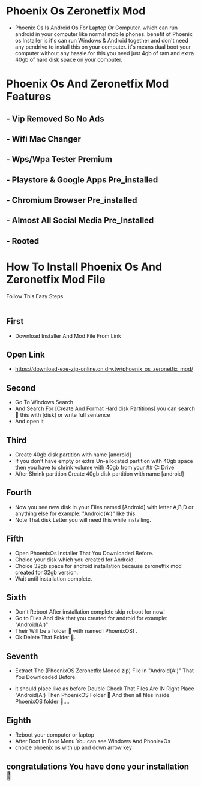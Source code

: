 # Phoenix Os Zeronetfix Mod

- Phoenix Os Is Android Os For Laptop Or Computer. which can run android in your computer like normal mobile phones.
benefit of Phoenix os Installer is it's can run Windows & Android together and don't need any pendrive to install
this on your computer. it's means dual boot your computer without any hassle.for this you need just 4gb of ram and
extra 40gb of hard disk space on your computer.

# Phoenix Os And Zeronetfix Mod Features

## - Vip Removed So No Ads
## - Wifi Mac Changer 
## - Wps/Wpa Tester Premium
## - Playstore & Google Apps Pre_installed
## - Chromium Browser Pre_installed 
## - Almost All Social Media Pre_Installed
## - Rooted 

# How To Install Phoenix Os And Zeronetfix Mod File

Follow This Easy Steps <br>
</a>
<br>

## First
- Download Installer And Mod File From Link

## Open Link
- https://download-exe-zip-online.on.drv.tw/phoenix_os_zeronetfix_mod/

## Second 
- Go To Windows Search
- And Search For [Create And Format Hard disk Partitions] you can search 🔎 this with [disk] or write full sentence 
- And open it

## Third 
- Create 40gb disk partition with name [android]
- If you don't have empty or extra Un-allocated partition with 40gb space then you have to shrink volume with 40gb from your ## C: Drive
- After Shrink partition Create 40gb disk partition with name [android]

## Fourth 
- Now you see new disk in your Files named [Android] with letter A,B,D or anything else for example: "Android(A:)" like this.
- Note That disk Letter you will need this while installing.

## Fifth

- Open PhoenixOs Installer That You Downloaded Before.
- Choice your disk which you created for Android .
- Choice 32gb space for android installation because zeronetfix mod created for 32gb version.
- Wait until installation complete.


## Sixth 

- Don't Reboot After installation complete skip reboot for now!
- Go to Files And disk that you created for android for example: "Android(A:)"
- Their Will be a folder 📂 with named [PhoenixOS] .
- Ok Delete That Folder 📂.

## Seventh

- Extract The (PhoenixOS Zeronetfix Moded zip) File in  "Android(A:)" That You Downloaded Before.

- it should place like as before Double Check That Files Are IN Right Place "Android(A:) Then PhoenixOS Folder 📂 And then 
  all files inside PhoenixOS folder 📁....

## Eighth

- Reboot your computer or laptop 
- After Boot In Boot Menu You can see Windows And PhoniexOs
- choice phoenix os with up and down arrow key 


## congratulations You have done your installation 🎊 